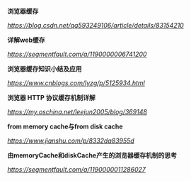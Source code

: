 **浏览器缓存**

*https://blog.csdn.net/qq593249106/article/details/83154210*



**详解web缓存**

*https://segmentfault.com/a/1190000006741200*



**浏览器缓存知识小结及应用**

*https://www.cnblogs.com/lyzg/p/5125934.html*



**浏览器 HTTP 协议缓存机制详解**

*https://my.oschina.net/leejun2005/blog/369148*



**from memory cache与from disk cache**

*https://www.jianshu.com/p/8332da83955d*



**由memoryCache和diskCache产生的浏览器缓存机制的思考**

*https://segmentfault.com/a/1190000011286027*